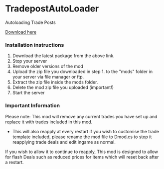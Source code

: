 # TradepostAutoLoader
 Autoloading Trade Posts

[Download here](https://github.com/LiF-x/TradepostAutoLoader/releases/latest)

### Installation instructions

1. Download the latest package from the above link.
2. Stop your server
3. Remove older versions of the mod
4. Upload the zip file you downloaded in step 1. to the "mods" folder in your server via file manager or ftp.
5. Extract the zip file inside the mods folder.
6. Delete the mod zip file you uploaded (important!)
7. Start the server

### Important Information

Please note: This mod will remove any current trades you have set up and replace it with trades included in this mod.
 - This will also reapply at every restart if you wish to customise the trade template included, please rename the mod file to Dmod.cs to stop it reapplying trade deals and edit ingame as normal.


 If you wish to allow it to continue to reapply, This mod is designed to allow for flash Deals such as reduced prices for items which will reset back after a restart.
